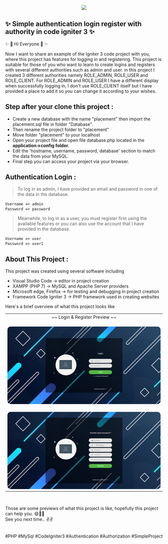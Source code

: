 <p align="center">

<img src="https://cdn.freebiesupply.com/logos/large/2x/codeigniter-logo-png-transparent.png" width="250"> 
    
## ✨ Simple authentication login register with authority in code igniter 3  ✨

</p>

✨ 👋 Hi Everyone 👋 ✨

Now I want to share an example of the Igniter 3 code project with you, where this project has features for logging in and registering. This project is suitable for those of you who want to learn to create logins and registers with several different authorities such as admin and user. in this project I created 3 different authorities namely ROLE_ADMIN, ROLE_USER and ROLE_CLIENT. For ROLE_ADMIN and ROLE_USER I have a different display when successfully logging in, I don't use ROLE_CLIENT itself but I have provided a place to add it so you can change it according to your wishes.

## Step after your clone this project :

- Create a new database with the name "placement" then import the placement.sql file in folder "Database".
- Then rename the project folder to "placement"
- Move folder "placement" to your localhost
- Open your project file and open file database.php located in the <b> application->config folder.</b>
- Edit the 'hostname, username, password, database' section to match the data from your MySQL.
- Final step you can access your project via your browser.

## Authentication Login :

> To log in as admin, I have provided an email and password in one of the data in the database.

    Username => admin
    Password => password

> Meanwhile, to log in as a user, you must register first using the available features or you can also use the account that I have provided in the database.

    Username => user
    Password => user1

## About This Project :

This project was created using several software including

- Visual Studio Code -> editor in project creation
- XAMPP (PHP 7) -> MySQL and Apache Server providers
- Microsoft edge, Firefox -> for testing and debugging in project creation
- Framework Code Igniter 3 -> PHP framework used in creating websites

Here's a brief overview of what this project looks like


<table width="90%" border=0 align="center">
    <tr>
        <td align="center" colspan=3>
        ~~ Login & Register Preview ~~
        </td>
    </tr>
    <tr align="center" >
        <td>
            <br>
                <img width="100%" alt="screen shot 2017-08-07 at 12 18 15 pm" src="image/login.jpeg" style="border-radius:10px">
            </br>
        </td>
    </tr>
    <tr align="center" >
        <td colspan=2>
            <br>
                <img width="100%" alt="screen shot 2017-08-07 at 12 18 15 pm" src="image/register.jpeg" style="border-radius:10px">
            </br>
        </td>
    </tr>
</table>

<br>

Those are some previews of what this project is like, hopefully this project can help you. 😄🙏✨<br>
See you next time.. ✌✌

<br> 
#PHP
#MySql
#CodeIgniter3 
#Authentication
#Authorization
#SimpleProject
